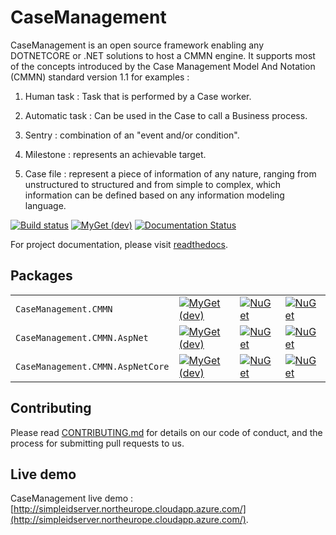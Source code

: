# CaseManagement

CaseManagement is an open source framework enabling any DOTNETCORE or .NET solutions to host a CMMN engine.
It supports most of the concepts introduced by the Case Management Model And Notation (CMMN) standard version 1.1 for examples :

1) Human task : Task that is performed by a Case worker.

2) Automatic task : Can be used in the Case to call a Business process.

3) Sentry :  combination of an "event and/or condition".

4) Milestone : represents an achievable target.

5) Case file : represent a piece of information of any nature, ranging from unstructured to structured and from simple to complex, which information can be defined based on any information modeling language.

[![Build status](https://ci.appveyor.com/api/projects/status/q2ra83o0rcla41oc?svg=true)](https://ci.appveyor.com/project/simpleidserver/casemanagement)
[![MyGet (dev)](https://img.shields.io/myget/advance-ict/v/CaseManagement.CMMN.svg)](http://myget.org/gallery/advance-ict)
[![Documentation Status](https://readthedocs.org/projects/casemanagement/badge/?version=latest)](https://casemanagement.readthedocs.io/en/latest/)

For project documentation, please visit [readthedocs](https://casemanagement.readthedocs.io/en/latest/).

## Packages

|                         			 						|      																															  																					|																																				|																																				|
| --------------------------------------------------------- | ----------------------------------------------------------------------------------------------------------------------------------------------------------------------------------------------------------------- | --------------------------------------------------------------------------------------------------------------------------------------------- | --------------------------------------------------------------------------------------------------------------------------------------------- |
| `CaseManagement.CMMN` 			 						| [![MyGet (dev)](https://img.shields.io/myget/advance-ict/v/CaseManagement.CMMN.svg)](https://www.myget.org/feed/advance-ict/package/nuget/CaseManagement.CMMN)													| [![NuGet](https://img.shields.io/nuget/v/CaseManagement.CMMN.svg)](https://nuget.org/packages/CaseManagement.CMMN) 							| [![NuGet](https://img.shields.io/nuget/dt/CaseManagement.CMMN.svg)](https://nuget.org/packages/CaseManagement.CMMN) 							|
| `CaseManagement.CMMN.AspNet` 								| [![MyGet (dev)](https://img.shields.io/myget/advance-ict/v/CaseManagement.CMMN.AspNet.svg)](https://www.myget.org/feed/advance-ict/package/nuget/CaseManagement.CMMN.AspNet)										| [![NuGet](https://img.shields.io/nuget/v/CaseManagement.CMMN.AspNet.svg)](https://nuget.org/packages/CaseManagement.CMMN.AspNet) 				| [![NuGet](https://img.shields.io/nuget/dt/CaseManagement.CMMN.AspNet.svg)](https://nuget.org/packages/CaseManagement.CMMN.AspNet) 			|
| `CaseManagement.CMMN.AspNetCore`							| [![MyGet (dev)](https://img.shields.io/myget/advance-ict/v/CaseManagement.CMMN.AspNetCore.svg)](https://www.myget.org/feed/advance-ict/package/nuget/CaseManagement.CMMN.AspNetCore)								| [![NuGet](https://img.shields.io/nuget/v/CaseManagement.CMMN.AspNetCore.svg)](https://nuget.org/packages/CaseManagement.CMMN.AspNetCore) 		| [![NuGet](https://img.shields.io/nuget/dt/CaseManagement.CMMN.AspNetCore.svg)](https://nuget.org/packages/CaseManagement.CMMN.AspNetCore) 	|

## Contributing

Please read [CONTRIBUTING.md](CONTRIBUTING.md) for details on our code of conduct, and the process for submitting pull requests to us.

## Live demo

CaseManagement live demo : [http://simpleidserver.northeurope.cloudapp.azure.com/](http://simpleidserver.northeurope.cloudapp.azure.com/).